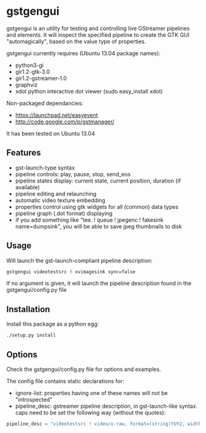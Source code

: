 # gstgengui

gstgengui is an utility for testing and controlling live GStreamer pipelines and elements.
It will inspect the specified pipeline to create the GTK GUI "automagically", based on the value type of properties.

gstgengui currently requires (Ubuntu 13.04 package names):
   * python3-gi
   * gir1.2-gtk-3.0
   * gir1.2-gstreamer-1.0
   * graphviz 
   * xdot python interactive dot viewer (sudo easy_install xdot)

Non-packaged dependancies:
   * https://launchpad.net/easyevent
   * http://code.google.com/p/gstmanager/

It has been tested on Ubuntu 13.04

## Features

   * gst-launch-type syntax
   * pipeline controls: play, pause, stop, send_eos
   * pipeline states display: current state, current position, duration (if available)
   * pipeline editing and relaunching
   * automatic video texture embedding
   * properties control using gtk widgets for all (common) data types
   * pipeline graph (.dot format) displaying
   * if you add something like "tee. ! queue ! jpegenc ! fakesink name=dumpsink", you will be able to save jpeg thumbnails to disk

## Usage

Will launch the gst-launch-compliant pipeline description:

```bash
gstgengui videotestsrc ! xvimagesink sync=false
```

If no argument is given, it will launch the pipeline description found in the gstgengui/config.py file

## Installation

Install this package as a python egg: 

```bash
./setup.py install
```


## Options

Check the gstgengui/config.py file for options and examples.

The config file contains static declarations for:
* ignore-list: properties having one of these names will not be "introspected"
* pipeline_desc: gstreamer pipeline description, in gst-launch-like syntax. caps need to be set the following way (without the quotes):

```python
pipeline_desc = "videotestsrc ! video/x-raw, format=(string)YUY2, width=(int)320, height=(int)240, framerate=(fraction)15/1 ! videoconvert !  videobalance ! queue ! xvimagesink"
```
